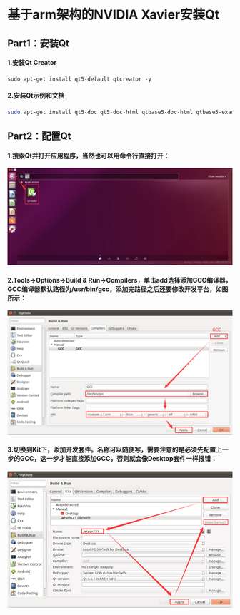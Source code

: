 # 基于arm架构的NVIDIA Xavier安装Qt

## **Part1：安装Qt**

#### 1.安装Qt Creator

```shell
sudo apt-get install qt5-default qtcreator -y
```

#### 2.安装Qt示例和文档

```sh
sudo apt-get install qt5-doc qt5-doc-html qtbase5-doc-html qtbase5-examples -y
```



## **Part2：配置Qt**

#### 1.搜索Qt并打开应用程序，当然也可以用命令行直接打开：

![](media/1f6646aa0ab8a10bff97905f3abc2bd0.png)



#### 2.Tools-\>Options-\>Build & Run-\>Compilers，单击add选择添加GCC编译器，GCC编译器默认路径为/usr/bin/gcc，添加完路径之后还要修改开发平台，如图所示：

![](media/58a8c77bc1b373fbe5c744399c14d865.png)



#### 3.切换到Kit下，添加开发套件。名称可以随便写，需要注意的是必须先配置上一步的GCC，这一步才能直接添加GCC，否则就会像Desktop套件一样报错：

![](media/fda7277fe1a8ca54433d8f2a47a26758.png)
